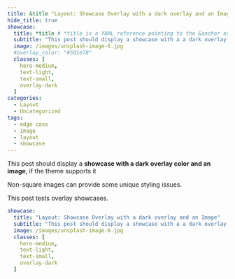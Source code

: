 ```yaml
---
title: &title "Layout: Showcase Overlay with a dark overlay and an Image" # &title is a YAML anchor which can be *referenced later
hide_title: true
showcase:
  title: *title # *title is a YAML reference pointing to the &anchor earlier
  subtitle: "This post should display a showcase with a a dark overlay and an image"
  image: /images/unsplash-image-6.jpg
  #overlay_color: "#501e78"
  classes: [
    hero-medium,
    text-light,
    text-small,
    overlay-dark
  ]
categories:
  - Layout
  - Uncategorized
tags:
  - edge case
  - image
  - layout
  - showcase
---
```


This post should display a **showcase with a dark overlay color and an image**, if the theme supports it

Non-square images can provide some unique styling issues.

This post tests overlay showcases.

```yaml
showcase:
  title: "Layout: Showcase Overlay with a dark overlay and an Image"
  subtitle: "This post should display a showcase with a a dark overlay and an image"
  image: /images/unsplash-image-6.jpg
  classes: [
    hero-medium,
    text-light,
    text-small,
    overlay-dark
  ]
```
